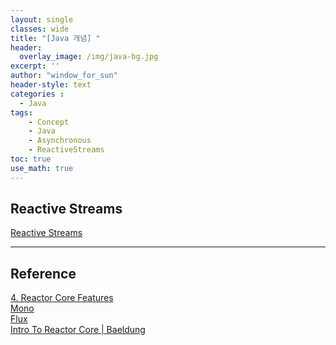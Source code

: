 ```yaml
--- 
layout: single
classes: wide
title: "[Java 개념] "
header:
  overlay_image: /img/java-bg.jpg
excerpt: ''
author: "window_for_sun"
header-style: text
categories :
  - Java
tags:
    - Concept
    - Java
    - Asynchronous
	- ReactiveStreams
toc: true
use_math: true
---  
```


## Reactive Streams
[Reactive Streams]()



---
## Reference
[4. Reactor Core Features](https://projectreactor.io/docs/core/release/reference/#core-features)  
[Mono](https://projectreactor.io/docs/core/release/api/reactor/core/publisher/Mono.html)  
[Flux](https://projectreactor.io/docs/core/release/api/reactor/core/publisher/Flux.html)  
[Intro To Reactor Core | Baeldung](https://www.baeldung.com/reactor-core)  

